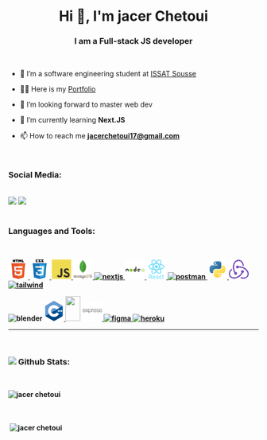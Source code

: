 <h1 align="center">Hi 👋, I'm jacer Chetoui</h1>
<h3 align="center">I am a Full-stack JS developer</h3>
 <br>

- 🌱 I’m a software engineering student at [ISSAT Sousse](https://issatso.rnu.tn/)

- 👨‍💻 Here is my [Portfolio](https://jacerchetoui.me)

- 🌱 I’m looking forward to master web dev

- 🌱 I’m currently learning **Next.JS**

- 📫 How to reach me **jacerchetoui17@gmail.com**

<br>
<div></div>
  <h3 align="left"><b>Social Media: </b></h3>
  <br>
       <a href="https://www.facebook.com/jacer.chetoui.56" target="_blank"> <img src="https://upload.wikimedia.org/wikipedia/commons/thumb/5/51/Facebook_f_logo_%282019%29.svg/2048px-Facebook_f_logo_%282019%29.svg.png" height="40" ></a>
       <a href="https://www.linkedin.com/in/jacer-chetoui/" target="_blank"> <img src="https://cdn-icons-png.flaticon.com/512/174/174857.png" height="40" ></a>
    <br>
    <br>

<h3 align="left"><b>Languages and Tools: <b></b></h3>
<br>
<p align="left">
<a href="https://www.w3.org/html/" target="_blank" rel="noreferrer"> <img src="https://raw.githubusercontent.com/devicons/devicon/master/icons/html5/html5-original-wordmark.svg" alt="html5" width="40" height="40"/> </a>
<a href="https://www.w3schools.com/css/" target="_blank" rel="noreferrer"> <img src="https://raw.githubusercontent.com/devicons/devicon/master/icons/css3/css3-original-wordmark.svg" alt="css3" width="40" height="40"/> </a>
<a href="https://developer.mozilla.org/en-US/docs/Web/JavaScript" target="_blank" rel="noreferrer"> <img src="https://raw.githubusercontent.com/devicons/devicon/master/icons/javascript/javascript-original.svg" alt="javascript" width="40" height="40"/> </a>
 <a href="https://www.mongodb.com/" target="_blank" rel="noreferrer"> <img src="https://raw.githubusercontent.com/devicons/devicon/master/icons/mongodb/mongodb-original-wordmark.svg" alt="mongodb" width="40" height="40"/> </a> <a href="https://nextjs.org/" target="_blank" rel="noreferrer"> <img src="https://cdn.worldvectorlogo.com/logos/nextjs-2.svg" alt="nextjs" width="40" height="40"/> </a> <a href="https://nodejs.org" target="_blank" rel="noreferrer"> <img src="https://raw.githubusercontent.com/devicons/devicon/master/icons/nodejs/nodejs-original-wordmark.svg" alt="nodejs" width="40" height="40"/> </a><a href="https://reactjs.org/" target="_blank" rel="noreferrer"> <img src="https://raw.githubusercontent.com/devicons/devicon/master/icons/react/react-original-wordmark.svg" alt="react" width="40" height="40"/> </a> <a href="https://postman.com" target="_blank" rel="noreferrer"> <img src="https://www.vectorlogo.zone/logos/getpostman/getpostman-icon.svg" alt="postman" width="40" height="40"/> </a> <a href="https://www.python.org" target="_blank" rel="noreferrer"> <img src="https://raw.githubusercontent.com/devicons/devicon/master/icons/python/python-original.svg" alt="python" width="40" height="40"/> </a>   <a href="https://redux.js.org" target="_blank" rel="noreferrer"> <img src="https://raw.githubusercontent.com/devicons/devicon/master/icons/redux/redux-original.svg" alt="redux" width="40" height="40"/> </a> <a href="https://tailwindcss.com/" target="_blank" rel="noreferrer"> <img src="https://www.vectorlogo.zone/logos/tailwindcss/tailwindcss-icon.svg" alt="tailwind" width="40" height="40"/> </a> </p>

<img src="https://www.britefish.net/wp-content/uploads/2019/07/logo-c-1.png" alt="blender" width="50" height="50"/> <a href="https://www.w3schools.com/cpp/" target="_blank" rel="noreferrer"> <img src="https://raw.githubusercontent.com/devicons/devicon/master/icons/cplusplus/cplusplus-original.svg" alt="cplusplus" width="40" height="40"/> </a>
<img width="30" height="50" src="https://upload.wikimedia.org/wikipedia/fr/thumb/2/2e/Java_Logo.svg/550px-Java_Logo.svg.png"> <a href="https://expressjs.com" target="_blank" rel="noreferrer"> <img src="https://raw.githubusercontent.com/devicons/devicon/master/icons/express/express-original-wordmark.svg" alt="express" width="40" height="40"/> </a> <a href="https://www.figma.com/" target="_blank" rel="noreferrer"> <img src="https://www.vectorlogo.zone/logos/figma/figma-icon.svg" alt="figma" width="40" height="40"/> </a> <a href="https://heroku.com" target="_blank" rel="noreferrer"> <img src="https://www.vectorlogo.zone/logos/heroku/heroku-icon.svg" alt="heroku" width="40" height="40"/> </a>

<hr>
<br>
<h3 style="clear : both;">
  <img src="https://i.pinimg.com/originals/65/c4/f4/65c4f452571be1261e9c623f7da488ac.gif" width="30"> 
  Github Stats:
</h3>
<br>
<p ><img align="left" src="https://github-readme-stats.vercel.app/api/top-langs?username=jacerchetoui56&show_icons=true&locale=en&layout=compact" alt="jacer chetoui" style="margin-bottom : .8rem"/></p>
 <br>
 <br>
 <br>

<p>&nbsp;<img align="center" src="https://github-readme-stats.vercel.app/api?username=jacerchetoui56&show_icons=true&locale=en" alt="jacer chetoui"  /></p>
